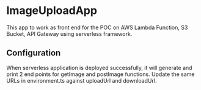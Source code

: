 # ImageUploadApp

This app to work as front end for the POC on AWS Lambda Function, S3 Bucket, API Gateway using serverless framework.


## Configuration
When serverless application is deployed successfully, it will generate and print 2 end points for getImage and postImage functions. Update the same URLs in environment.ts against uploadUrl and downloadUrl.